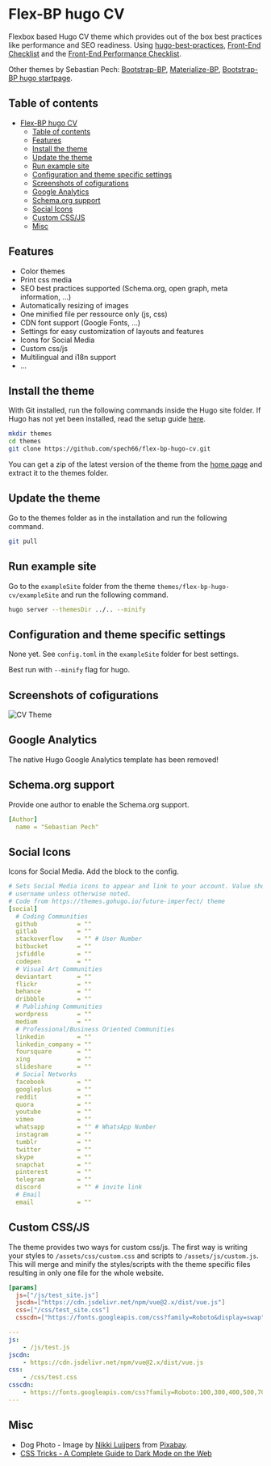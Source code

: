 # Flex-BP hugo CV

Flexbox based Hugo CV theme which provides out of the box best practices like performance and SEO readiness. Using [hugo-best-practices](https://github.com/spech66/hugo-best-practices), [Front-End Checklist](https://github.com/thedaviddias/Front-End-Checklist) and the [Front-End Performance Checklist](https://github.com/thedaviddias/Front-End-Performance-Checklist).

Other themes by Sebastian Pech: [Bootstrap-BP](https://github.com/spech66/bootstrap-bp-hugo-theme), [Materialize-BP](https://github.com/spech66/materialize-bp-hugo-theme),
[Bootstrap-BP hugo startpage](https://github.com/spech66/bootstrap-bp-hugo-startpage).

## Table of contents

<!-- START doctoc generated TOC please keep comment here to allow auto update -->
<!-- DON'T EDIT THIS SECTION, INSTEAD RE-RUN doctoc TO UPDATE -->


- [Flex-BP hugo CV](#flex-bp-hugo-cv)
  - [Table of contents](#table-of-contents)
  - [Features](#features)
  - [Install the theme](#install-the-theme)
  - [Update the theme](#update-the-theme)
  - [Run example site](#run-example-site)
  - [Configuration and theme specific settings](#configuration-and-theme-specific-settings)
  - [Screenshots of cofigurations](#screenshots-of-cofigurations)
  - [Google Analytics](#google-analytics)
  - [Schema.org support](#schemaorg-support)
  - [Social Icons](#social-icons)
  - [Custom CSS/JS](#custom-cssjs)
  - [Misc](#misc)

<!-- END doctoc generated TOC please keep comment here to allow auto update -->

## Features

- Color themes
- Print css media
- SEO best practices supported (Schema.org, open graph, meta information, ...)
- Automatically resizing of images
- One minified file per ressource only (js, css)
- CDN font support (Google Fonts, ...)
- Settings for easy customization of layouts and features
- Icons for Social Media
- Custom css/js
- Multilingual and i18n support
- ...

## Install the theme

With Git installed, run the following commands inside the Hugo site folder. If Hugo has not yet been installed, read the setup guide [here](https://gohugo.io/getting-started/quick-start/).

```sh
mkdir themes
cd themes
git clone https://github.com/spech66/flex-bp-hugo-cv.git
```

You can get a zip of the latest version of the theme from the [home page](https://github.com/spech66/flex-bp-hugo-cv) and extract it to the themes folder.

## Update the theme

Go to the themes folder as in the installation and run the following command.

```sh
git pull
```

## Run example site

Go to the `exampleSite` folder from the theme `themes/flex-bp-hugo-cv/exampleSite` and run the following command.

```sh
hugo server --themesDir ../.. --minify
```

## Configuration and theme specific settings

None yet. See `config.toml` in the `exampleSite` folder for best settings.

Best run with `--minify` flag for hugo.

## Screenshots of cofigurations

![CV Theme](https://raw.githubusercontent.com/spech66/flex-bp-hugo-cv/main/images/tn.png)

## Google Analytics

The native Hugo Google Analytics template has been removed!

## Schema.org support

Provide one author to enable the Schema.org support.

```yaml
[Author]  
  name = "Sebastian Pech"
```

## Social Icons

Icons for Social Media. Add the block to the config.

```yaml
# Sets Social Media icons to appear and link to your account. Value should be your
# username unless otherwise noted.
# Code from https://themes.gohugo.io/future-imperfect/ theme
[social]
  # Coding Communities
  github           = ""
  gitlab           = ""
  stackoverflow    = "" # User Number
  bitbucket        = ""
  jsfiddle         = ""
  codepen          = ""
  # Visual Art Communities
  deviantart       = ""
  flickr           = ""
  behance          = ""
  dribbble         = ""
  # Publishing Communities
  wordpress        = ""
  medium           = ""
  # Professional/Business Oriented Communities
  linkedin         = ""
  linkedin_company = ""
  foursquare       = ""
  xing             = ""
  slideshare       = ""
  # Social Networks
  facebook         = ""
  googleplus       = ""
  reddit           = ""
  quora            = ""
  youtube          = ""
  vimeo            = ""
  whatsapp         = "" # WhatsApp Number
  instagram        = ""
  tumblr           = ""
  twitter          = ""
  skype            = ""
  snapchat         = ""
  pinterest        = ""
  telegram         = ""
  discord          = "" # invite link
  # Email
  email            = ""
```

## Custom CSS/JS

The theme provides two ways for custom css/js. The first way is writing your styles to `/assets/css/custom.css` and scripts to `/assets/js/custom.js`. This will merge and minify the styles/scripts with the theme specific files resulting in only one file for the whole website.

```toml
[params]
  js=["/js/test_site.js"]
  jscdn=["https://cdn.jsdelivr.net/npm/vue@2.x/dist/vue.js"]
  css=["/css/test_site.css"]
  csscdn=["https://fonts.googleapis.com/css?family=Roboto&display=swap"]
```

```yaml
---
js:
    - /js/test.js
jscdn:
    - https://cdn.jsdelivr.net/npm/vue@2.x/dist/vue.js
css:
    - /css/test.css
csscdn:
    - https://fonts.googleapis.com/css?family=Roboto:100,300,400,500,700,900
---
```

## Misc

- Dog Photo - Image by [Nikki Luijpers](https://pixabay.com/users/lovechicco-14817111/?utm_source=link-attribution&amp;utm_medium=referral&amp;utm_campaign=image&amp;utm_content=5692796) from [Pixabay](https://pixabay.com/?utm_source=link-attribution&amp;utm_medium=referral&amp;utm_campaign=image&amp;utm_content=5692796).
- [CSS Tricks - A Complete Guide to Dark Mode on the Web](https://css-tricks.com/a-complete-guide-to-dark-mode-on-the-web/)

